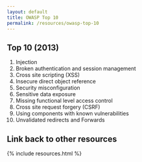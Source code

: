 ```yaml
---
layout: default
title: OWASP Top 10
permalink: /resources/owasp-top-10
---
```

## Top 10 (2013)
1. Injection
2. Broken authentication and session management
3. Cross site scripting (XSS)
4. Insecure direct object reference
5. Security misconfiguration
6. Sensitive data exposure
7. Missing functional level access control
8. Cross site request forgery (CSRF)
9. Using components with known vulnerabilities
10. Unvalidated redirects and Forwards

## Link back to other resources
{% include resources.html %}